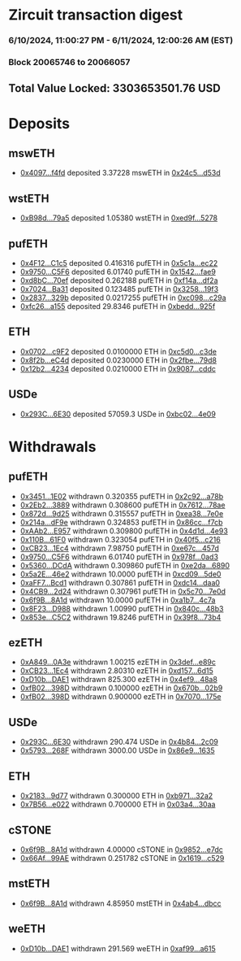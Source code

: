 # Zircuit transaction digest
### 6/10/2024, 11:00:27 PM - 6/11/2024, 12:00:26 AM (EST)
### Block 20065746 to 20066057

## Total Value Locked: 3303653501.76 USD

# Deposits
## mswETH
- [0x4097...f4fd](https://etherscan.io/address/0x4097103F9897E41963F0679Ce91845ec0424f4fd) deposited 3.37228 mswETH in [0x24c5...d53d](https://etherscan.io/tx/0x4097103F9897E41963F0679Ce91845ec0424f4fd)
## wstETH
- [0xB98d...79a5](https://etherscan.io/address/0xB98dF1e105509aD6F4e40D3AC25989CD591679a5) deposited 1.05380 wstETH in [0xed9f...5278](https://etherscan.io/tx/0xB98dF1e105509aD6F4e40D3AC25989CD591679a5)
## pufETH
- [0x4F12...C1c5](https://etherscan.io/address/0x4F12dDE972145543854482698c0c6b689908C1c5) deposited 0.416316 pufETH in [0x5c1a...ec22](https://etherscan.io/tx/0x4F12dDE972145543854482698c0c6b689908C1c5)
- [0x9750...C5F6](https://etherscan.io/address/0x9750d786303757c6CD64CE112FEEe4cC8751C5F6) deposited 6.01740 pufETH in [0x1542...fae9](https://etherscan.io/tx/0x9750d786303757c6CD64CE112FEEe4cC8751C5F6)
- [0xd8bC...70ef](https://etherscan.io/address/0xd8bC557fB66a16F0d84cb34719b28318830E70ef) deposited 0.262188 pufETH in [0xf14a...df2a](https://etherscan.io/tx/0xd8bC557fB66a16F0d84cb34719b28318830E70ef)
- [0x7024...Ba31](https://etherscan.io/address/0x7024A4C666e4f0Df696bc76D5261f6fFB5edBa31) deposited 0.123485 pufETH in [0x3258...19f3](https://etherscan.io/tx/0x7024A4C666e4f0Df696bc76D5261f6fFB5edBa31)
- [0x2837...329b](https://etherscan.io/address/0x28371c63e016AfaB89fB3e7B26413AFe4ec3329b) deposited 0.0217255 pufETH in [0xc098...c29a](https://etherscan.io/tx/0x28371c63e016AfaB89fB3e7B26413AFe4ec3329b)
- [0xfc26...a155](https://etherscan.io/address/0xfc26b000d57ffFBF9c39d96c401feb1FA380a155) deposited 29.8346 pufETH in [0xbedd...925f](https://etherscan.io/tx/0xfc26b000d57ffFBF9c39d96c401feb1FA380a155)
## ETH
- [0x0702...c9F2](https://etherscan.io/address/0x07029499D002f0BAC847dE418C26Ede67eCfc9F2) deposited 0.0100000 ETH in [0xc5d0...c3de](https://etherscan.io/tx/0x07029499D002f0BAC847dE418C26Ede67eCfc9F2)
- [0x8f2b...eC4d](https://etherscan.io/address/0x8f2bd06e35073A8D588d389807bb07e2c3BAeC4d) deposited 0.0230000 ETH in [0x2fbe...79d8](https://etherscan.io/tx/0x8f2bd06e35073A8D588d389807bb07e2c3BAeC4d)
- [0x12b2...4234](https://etherscan.io/address/0x12b225cEb15f89BeB7d12Fd37648244519cF4234) deposited 0.0210000 ETH in [0x9087...cddc](https://etherscan.io/tx/0x12b225cEb15f89BeB7d12Fd37648244519cF4234)
## USDe
- [0x293C...6E30](https://etherscan.io/address/0x293C6937D8D82e05B01335F7B33FBA0c8e256E30) deposited 57059.3 USDe in [0xbc02...4e09](https://etherscan.io/tx/0x293C6937D8D82e05B01335F7B33FBA0c8e256E30)
# Withdrawals
## pufETH
- [0x3451...1E02](https://etherscan.io/address/0x345157b915DdC5eC43bb9ce364c1dFbc70801E02) withdrawn 0.320355 pufETH in [0x2c92...a78b](https://etherscan.io/tx/0x345157b915DdC5eC43bb9ce364c1dFbc70801E02)
- [0x2Eb2...3889](https://etherscan.io/address/0x2Eb2383E2eFf9598e073a2D2bD9411aa362C3889) withdrawn 0.308600 pufETH in [0x7612...78ae](https://etherscan.io/tx/0x2Eb2383E2eFf9598e073a2D2bD9411aa362C3889)
- [0x872d...9d25](https://etherscan.io/address/0x872d006a7d4F1755De9F3498fFC938B1D32f9d25) withdrawn 0.315557 pufETH in [0xea38...7e0e](https://etherscan.io/tx/0x872d006a7d4F1755De9F3498fFC938B1D32f9d25)
- [0x214a...dF9e](https://etherscan.io/address/0x214a33Ad7cF5010Fc8CEE8D501B0CA20C12FdF9e) withdrawn 0.324853 pufETH in [0x86cc...f7cb](https://etherscan.io/tx/0x214a33Ad7cF5010Fc8CEE8D501B0CA20C12FdF9e)
- [0xAAb2...E957](https://etherscan.io/address/0xAAb2C54130A07B1033711Fc5962074a08549E957) withdrawn 0.309800 pufETH in [0x4d1d...4e93](https://etherscan.io/tx/0xAAb2C54130A07B1033711Fc5962074a08549E957)
- [0x110B...61F0](https://etherscan.io/address/0x110B8b6717C4Da32d86A8D3ef78964d44f9D61F0) withdrawn 0.323054 pufETH in [0x40f5...c216](https://etherscan.io/tx/0x110B8b6717C4Da32d86A8D3ef78964d44f9D61F0)
- [0xCB23...1Ec4](https://etherscan.io/address/0xCB23a3faFd8f6f2B775d101154104F2d6e9A1Ec4) withdrawn 7.98750 pufETH in [0xe67c...457d](https://etherscan.io/tx/0xCB23a3faFd8f6f2B775d101154104F2d6e9A1Ec4)
- [0x9750...C5F6](https://etherscan.io/address/0x9750d786303757c6CD64CE112FEEe4cC8751C5F6) withdrawn 6.01740 pufETH in [0x978f...0ad3](https://etherscan.io/tx/0x9750d786303757c6CD64CE112FEEe4cC8751C5F6)
- [0x5360...DCdA](https://etherscan.io/address/0x53607dcF5E15657D81825C14b6a90f717418DCdA) withdrawn 0.309860 pufETH in [0xe2da...6890](https://etherscan.io/tx/0x53607dcF5E15657D81825C14b6a90f717418DCdA)
- [0x5a2E...46e2](https://etherscan.io/address/0x5a2E4393E24e9BFfD83b38ABE7564F4B7B7A46e2) withdrawn 10.0000 pufETH in [0xcd09...5de0](https://etherscan.io/tx/0x5a2E4393E24e9BFfD83b38ABE7564F4B7B7A46e2)
- [0xaFF7...Bcd1](https://etherscan.io/address/0xaFF7a6BF3205A031dAeb9Dd5B0C7f8F1f6dfBcd1) withdrawn 0.307861 pufETH in [0xdc14...daa0](https://etherscan.io/tx/0xaFF7a6BF3205A031dAeb9Dd5B0C7f8F1f6dfBcd1)
- [0x4CB9...2d24](https://etherscan.io/address/0x4CB98Dc2C7E6Ae4c331eedbe665C277b56F52d24) withdrawn 0.307961 pufETH in [0x5c70...7e0d](https://etherscan.io/tx/0x4CB98Dc2C7E6Ae4c331eedbe665C277b56F52d24)
- [0x6f9B...8A1d](https://etherscan.io/address/0x6f9BB7e454f5B3eb2310343f0E99269dC2BB8A1d) withdrawn 10.0000 pufETH in [0xa1b7...4c7a](https://etherscan.io/tx/0x6f9BB7e454f5B3eb2310343f0E99269dC2BB8A1d)
- [0x8F23...D988](https://etherscan.io/address/0x8F2380DaA19E5dDf975E8ca0B9F6f29412C2D988) withdrawn 1.00990 pufETH in [0x840c...48b3](https://etherscan.io/tx/0x8F2380DaA19E5dDf975E8ca0B9F6f29412C2D988)
- [0x853e...C5C2](https://etherscan.io/address/0x853e68fe6495Ccf488691e37f1aba14eCaEfC5C2) withdrawn 19.8246 pufETH in [0x39f8...73b4](https://etherscan.io/tx/0x853e68fe6495Ccf488691e37f1aba14eCaEfC5C2)
## ezETH
- [0xA849...0A3e](https://etherscan.io/address/0xA8493ccA2Eec2ac07dd602Fe404892f0F5fe0A3e) withdrawn 1.00215 ezETH in [0x3def...e89c](https://etherscan.io/tx/0xA8493ccA2Eec2ac07dd602Fe404892f0F5fe0A3e)
- [0xCB23...1Ec4](https://etherscan.io/address/0xCB23a3faFd8f6f2B775d101154104F2d6e9A1Ec4) withdrawn 2.80310 ezETH in [0xd157...6d15](https://etherscan.io/tx/0xCB23a3faFd8f6f2B775d101154104F2d6e9A1Ec4)
- [0xD10b...DAE1](https://etherscan.io/address/0xD10b5E2127A0F2Bd577CEC80c1608eB02b6DDAE1) withdrawn 825.300 ezETH in [0x4ef9...48a8](https://etherscan.io/tx/0xD10b5E2127A0F2Bd577CEC80c1608eB02b6DDAE1)
- [0xfB02...398D](https://etherscan.io/address/0xfB02f0D6311802Ae0ecCdfE7fcC29A54261A398D) withdrawn 0.100000 ezETH in [0x670b...02b9](https://etherscan.io/tx/0xfB02f0D6311802Ae0ecCdfE7fcC29A54261A398D)
- [0xfB02...398D](https://etherscan.io/address/0xfB02f0D6311802Ae0ecCdfE7fcC29A54261A398D) withdrawn 0.900000 ezETH in [0x7070...175e](https://etherscan.io/tx/0xfB02f0D6311802Ae0ecCdfE7fcC29A54261A398D)
## USDe
- [0x293C...6E30](https://etherscan.io/address/0x293C6937D8D82e05B01335F7B33FBA0c8e256E30) withdrawn 290.474 USDe in [0x4b84...2c09](https://etherscan.io/tx/0x293C6937D8D82e05B01335F7B33FBA0c8e256E30)
- [0x5793...268F](https://etherscan.io/address/0x57931D0b169328DE8edFaee5bc6325011740268F) withdrawn 3000.00 USDe in [0x86e9...1635](https://etherscan.io/tx/0x57931D0b169328DE8edFaee5bc6325011740268F)
## ETH
- [0x2183...9d77](https://etherscan.io/address/0x2183F4DCDdA613A1D5788E18832c9af6ECe89d77) withdrawn 0.300000 ETH in [0xb971...32a2](https://etherscan.io/tx/0x2183F4DCDdA613A1D5788E18832c9af6ECe89d77)
- [0x7B56...e022](https://etherscan.io/address/0x7B561bB86b6aCE103071141bD4EBfd7277f0e022) withdrawn 0.700000 ETH in [0x03a4...30aa](https://etherscan.io/tx/0x7B561bB86b6aCE103071141bD4EBfd7277f0e022)
## cSTONE
- [0x6f9B...8A1d](https://etherscan.io/address/0x6f9BB7e454f5B3eb2310343f0E99269dC2BB8A1d) withdrawn 4.00000 cSTONE in [0x9852...e7dc](https://etherscan.io/tx/0x6f9BB7e454f5B3eb2310343f0E99269dC2BB8A1d)
- [0x66Af...99AE](https://etherscan.io/address/0x66Af85Ff38830187B65956b8D1A68646c1A299AE) withdrawn 0.251782 cSTONE in [0x1619...c529](https://etherscan.io/tx/0x66Af85Ff38830187B65956b8D1A68646c1A299AE)
## mstETH
- [0x6f9B...8A1d](https://etherscan.io/address/0x6f9BB7e454f5B3eb2310343f0E99269dC2BB8A1d) withdrawn 4.85950 mstETH in [0x4ab4...dbcc](https://etherscan.io/tx/0x6f9BB7e454f5B3eb2310343f0E99269dC2BB8A1d)
## weETH
- [0xD10b...DAE1](https://etherscan.io/address/0xD10b5E2127A0F2Bd577CEC80c1608eB02b6DDAE1) withdrawn 291.569 weETH in [0xaf99...a615](https://etherscan.io/tx/0xD10b5E2127A0F2Bd577CEC80c1608eB02b6DDAE1)
